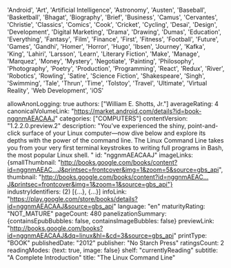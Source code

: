 'Android', 'Art', 'Artificial Intelligence', 'Astronomy', 'Austen', 'Baseball', 'Basketball', 'Bhagat', 'Biography', 'Brief', 'Business', 'Camus', 'Cervantes', 'Christie', 'Classics', 'Comics', 'Cook', 'Cricket', 'Cycling', 'Desai', 'Design', 'Development', 'Digital Marketing', 'Drama', 'Drawing', 'Dumas', 'Education', 'Everything', 'Fantasy', 'Film', 'Finance', 'First', 'Fitness', 'Football', 'Future', 'Games', 'Gandhi', 'Homer', 'Horror', 'Hugo', 'Ibsen', 'Journey', 'Kafka', 'King', 'Lahiri', 'Larsson', 'Learn', 'Literary Fiction', 'Make', 'Manage', 'Marquez', 'Money', 'Mystery', 'Negotiate', 'Painting', 'Philosophy', 'Photography', 'Poetry', 'Production', 'Programming', 'React', 'Redux', 'River', 'Robotics', 'Rowling', 'Satire', 'Science Fiction', 'Shakespeare', 'Singh', 'Swimming', 'Tale', 'Thrun', 'Time', 'Tolstoy', 'Travel', 'Ultimate', 'Virtual Reality', 'Web Development', 'iOS'



allowAnonLogging: true
authors: ["William E. Shotts, Jr."]
averageRating: 4
canonicalVolumeLink: "https://market.android.com/details?id=book-nggnmAEACAAJ"
categories: ["COMPUTERS"]
contentVersion: "1.2.2.0.preview.2"
description: "You've experienced the shiny, point-and-click surface of your Linux computer—now dive below and explore its depths with the power of the command line. The Linux Command Line takes you from your very first terminal keystrokes to writing full programs in Bash, the most popular Linux shell. "
id: "nggnmAEACAAJ"
imageLinks: {smallThumbnail: "http://books.google.com/books/content?id=nggnmAEAC…J&printsec=frontcover&img=1&zoom=5&source=gbs_api", thumbnail: "http://books.google.com/books/content?id=nggnmAEAC…J&printsec=frontcover&img=1&zoom=1&source=gbs_api"}
industryIdentifiers: (2) [{…}, {…}]
infoLink: "https://play.google.com/store/books/details?id=nggnmAEACAAJ&source=gbs_api"
language: "en"
maturityRating: "NOT_MATURE"
pageCount: 480
panelizationSummary: {containsEpubBubbles: false, containsImageBubbles: false}
previewLink: "http://books.google.com/books?id=nggnmAEACAAJ&dq=linux&hl=&cd=3&source=gbs_api"
printType: "BOOK"
publishedDate: "2012"
publisher: "No Starch Press"
ratingsCount: 2
readingModes: {text: true, image: false}
shelf: "currentlyReading"
subtitle: "A Complete Introduction"
title: "The Linux Command Line"
